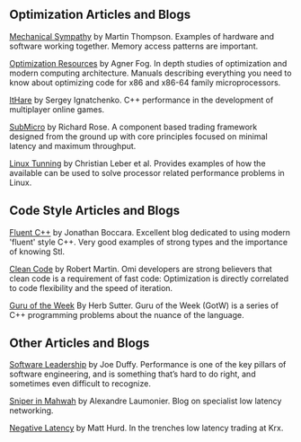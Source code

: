 ## Optimization Articles and Blogs

[Mechanical Sympathy](https://mechanical-sympathy.blogspot.com/) by Martin Thompson.  Examples of hardware and software working together.  Memory access patterns are important. 

[Optimization Resources](http://agner.org/optimize) by Agner Fog.  In depth studies of optimization and modern computing architecture. Manuals describing everything you need to know about optimizing code for x86 and x86-64 family microprocessors.

[ItHare](http://ithare.com/c-performance-common-wisdoms-and-common-wisdoms) by Sergey Ignatchenko. C++ performance in the development of multiplayer online games. 

[SubMicro](http://submicro.blogspot.co.uk/2015/04/intro.html) by Richard Rose.  A component based trading framework designed from the ground up with core principles focused on minimal latency and maximum throughput.

[Linux Tunning](https://access.redhat.com/documentation/en-us/red_hat_enterprise_linux/7/html/performance_tuning_guide/sect-red_hat_enterprise_linux-performance_tuning_guide-cpu-configuration_suggestions) by Christian Leber et al. Provides examples of how the available can be used to solve processor related performance problems in Linux.

## Code Style Articles and Blogs

[Fluent C++](http://www.fluentcpp.com/) by Jonathan Boccara. Excellent blog dedicated to using modern 'fluent' style C++.  Very good examples of strong types and the importance of knowing Stl.

[Clean Code](http://blog.cleancoder.com/) by Robert Martin. Omi developers are strong believers that clean code is a requirement of fast code: Optimization is directly correlated to code flexibility and the speed of iteration.

[Guru of the Week](https://herbsutter.com/gotw/) By Herb Sutter. Guru of the Week (GotW) is a series of C++ programming problems about the nuance of the language.

## Other Articles and Blogs

[Software Leadership](http://joeduffyblog.com/) by Joe Duffy. Performance is one of the key pillars of software engineering, and is something that’s hard to do right, and sometimes even difficult to recognize. 

[Sniper in Mahwah](https://sniperinmahwah.wordpress.com/) by Alexandre Laumonier. Blog on specialist low latency networking. 

[Negative Latency](https://meanderful.blogspot.com/) by Matt Hurd. In the trenches low latency trading at Krx. 